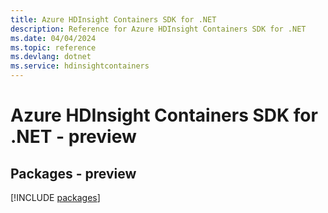 ```yaml
---
title: Azure HDInsight Containers SDK for .NET
description: Reference for Azure HDInsight Containers SDK for .NET
ms.date: 04/04/2024
ms.topic: reference
ms.devlang: dotnet
ms.service: hdinsightcontainers
---
```

# Azure HDInsight Containers SDK for .NET - preview
## Packages - preview
[!INCLUDE [packages](hdinsight-containers-index.md)]